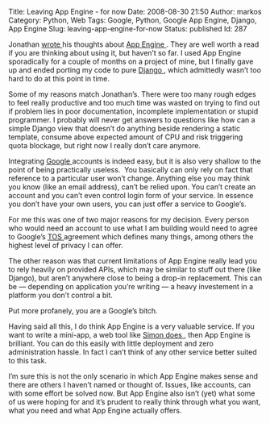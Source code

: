 Title: Leaving App Engine - for now
Date: 2008-08-30 21:50
Author: markos
Category: Python, Web
Tags: Google, Python, Google App Engine, Django, App Engine
Slug: leaving-app-engine-for-now
Status: published
Id: 287

<div>
 <p>
  Jonathan
  <a href="http://spyced.blogspot.com/2008/08/app-engine-conclusions.html#">
   wrote
  </a>
  his thoughts about
  <a class="zem_slink" href="http://appengine.google.com" rel="homepage" title="Google App Engine">
   App Engine
  </a>
  . They are well worth a read if you are thinking about using it, but haven’t so far. I used App Engine sporadically for a couple of months on a project of mine, but I finally gave up and ended porting my code to pure
  <a class="zem_slink" href="http://www.djangoproject.com" rel="homepage" title="Django (web framework)">
   Django
  </a>
  , which admittedly wasn’t too hard to do at this point in time.
 </p>
 <p>
  Some of my reasons match Jonathan’s. There were too many rough edges to feel really productive and too much time was wasted on trying to find out if problem lies in poor documentation, incomplete implementation or stupid programmer. I probably will never get answers to questions like how can a simple Django view that doesn’t do anything beside rendering a static template, consume above expected amount of CPU and risk triggering quota blockage, but right now I really don’t care anymore.
 </p>
 <p>
  Integrating
  <a class="zem_slink" href="http://www.crunchbase.com/company/google" rel="crunchbase" title="Google">
   Google
  </a>
  accounts is indeed easy, but it is also very shallow to the point of being practically useless.  You basically can only rely on fact that reference to a particular user won’t change. Anything else you may think you know (like an email address), can’t be relied upon. You can’t create an account and you can’t even control login form of your service. In essence you don’t have your own users, you can just offer a service to Google’s.
 </p>
 <p>
  For me this was one of two major reasons for my decision. Every person who would need an account to use what I am building would need to agree to Google’s
  <a class="zem_slink" href="http://en.wikipedia.org/wiki/Terms_of_service" rel="wikipedia" title="Terms of service">
   TOS
  </a>
  agreement which defines many things, among others the highest level of privacy I can offer.
 </p>
 <p>
  The other reason was that current limitations of App Engine really lead you to rely heavily on provided APIs, which may be similar to stuff out there (like Django), but aren’t anywhere close to being a drop-in replacement. This can be — depending on application you’re writing — a heavy investement in a platform you don’t control a bit.
 </p>
 <p>
  Put more profanely, you are a Google’s bitch.
 </p>
 <p>
  Having said all this, I do think App Engine is a very valuable service. If you want to write a mini-app, a web tool like
  <a href="http://simonwillison.net/" title="Simon's homepage">
   Simon
  </a>
  <a href="http://simonwillison.net/2008/Jul/29/jsonhead/" title="Post about json-head service">
   does
  </a>
  , then App Engine is brilliant. You can do this easily with little deployment and zero administration hassle. In fact I can’t think of any other service better suited to this task.
 </p>
 <p>
  I’m sure this is not the only scenario in which App Engine makes sense and there are others I haven’t named or thought of. Issues, like accounts, can with some effort be solved now. But App Engine also isn’t (yet) what some of us were hoping for and it’s prudent to really think through what you want, what you need and what App Engine actually offers.
 </p>
</div>
